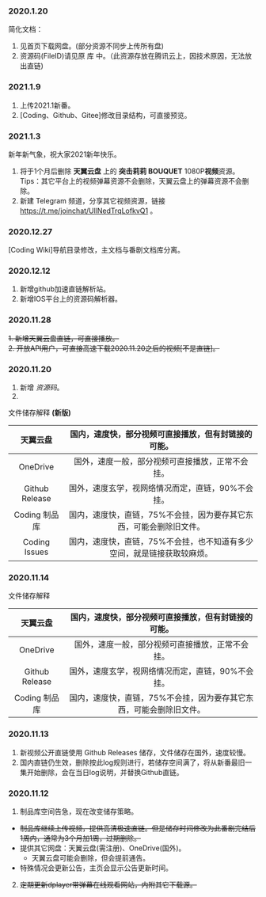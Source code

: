 ### 2020.1.20
简化文档：  
1. 见首页下载网盘。(部分资源不同步上传所有盘)
2. 资源码(FileID)请见原 库 中。（此资源存放在腾讯云上，因技术原因，无法放出直链)

### 2021.1.9
1. 上传2021.1新番。
2. [Coding、Github、Gitee]修改目录结构，可直接预览。

### 2021.1.3
新年新气象，祝大家2021新年快乐。  
1. 将于1个月后删除 **天翼云盘** 上的 **突击莉莉 BOUQUET** 1080P**视频**资源。  
Tips：其它平台上的视频弹幕资源不会删除，天翼云盘上的弹幕资源不会删除。
2. 新建 Telegram 频道，分享其它视频资源，链接 https://t.me/joinchat/UllNedTrqLofkvQ1 。

### 2020.12.27
[Coding Wiki]导航目录修改，主文档与番剧文档库分离。

### 2020.12.12
1. 新增github加速直链解析站。
2. 新增IOS平台上的资源码解析器。

### 2020.11.28
~~1. 新增天翼云盘直链，可直接播放。~~  
~~2. 开放API用户，可直接高速下载2020.11.20之后的视频[不是直链]。~~

### 2020.11.20
1. 新增 *资源码*。
2. 
文件储存解释 **(新版)**

天翼云盘 | 国内，速度快，部分视频可直接播放，但有封链接的可能。 
:-----------: | :-----------: 
 OneDrive | 国外，速度一般，部分视频可直接播放，正常不会挂。
 Github Release | 国外，速度玄学，视网络情况而定，直链，90%不会挂。
 Coding 制品库 | 国内，速度快，直链，75%不会挂，因为要存其它东西，可能会删除旧文件。
 Coding Issues | 国内，速度快，直链，75%不会挂，也不知道有多少空间，就是链接获取较麻烦。
### 2020.11.14
文件储存解释

天翼云盘 | 国内，速度快，部分视频可直接播放，但有封链接的可能。 
:-----------: | :-----------: 
 OneDrive | 国外，速度一般，部分视频可直接播放，正常不会挂。
 Github Release | 国外，速度玄学，视网络情况而定，直链，90%不会挂。
 Coding 制品库 | 国内，速度快，直链，75%不会挂，因为要存其它东西，可能会删除旧文件。

### 2020.11.13
1. 新视频公开直链使用 Github Releases 储存，文件储存在国外，速度较慢。
2. 国内直链仍生效，删除按此log规则进行，若储存空间满了，将从新番最旧一集开始删除，会在当日log说明，并替换Github直链。

### 2020.11.12
1. 制品库空间告急，现在改变储存策略。  
- ~~制品库继续上传视频，提供高清极速直链。但是储存时间修改为此番剧完结后1周内，通常为3个月加1周，过期删除。~~  
- 提供其它网盘：天翼云盘(需注册)、OneDrive(国外)。  
  -  天翼云盘可能会删除，但会提前通告。  
- 特殊情况会更新公告，主页会显示公告更新时间。  
2. ~~定期更新dplayer带弹幕在线观看网站，内附其它下载源。~~